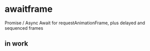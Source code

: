 # awaitframe
Promise / Async Await for requestAnimationFrame, plus delayed and sequenced frames

## in work
